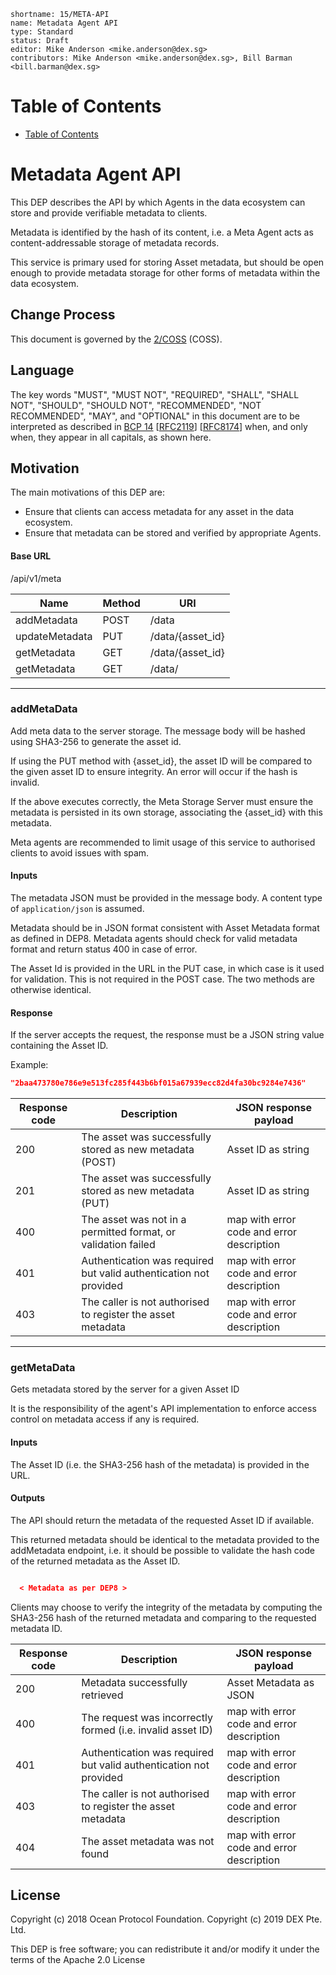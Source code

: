 ```
shortname: 15/META-API
name: Metadata Agent API
type: Standard
status: Draft
editor: Mike Anderson <mike.anderson@dex.sg>
contributors: Mike Anderson <mike.anderson@dex.sg>, Bill Barman <bill.barman@dex.sg>
```


Table of Contents
=================

   * [Table of Contents](#table-of-contents)


# Metadata Agent API

This DEP describes the API by which Agents in the data ecosystem can store and provide verifiable metadata to clients.

Metadata is identified by the hash of its content, i.e. a Meta Agent acts as content-addressable storage of metadata records.

This service is primary used for storing Asset metadata, but should be open enough to provide metadata storage for other forms of metadata within the data ecosystem.

## Change Process

This document is governed by the [2/COSS](../2/README.md) (COSS).

## Language

The key words "MUST", "MUST NOT", "REQUIRED", "SHALL", "SHALL NOT", "SHOULD", "SHOULD NOT", "RECOMMENDED", "NOT RECOMMENDED", "MAY", and "OPTIONAL" in this document are to be interpreted as described in [BCP 14](https://tools.ietf.org/html/bcp14) \[[RFC2119](https://tools.ietf.org/html/rfc2119)\] \[[RFC8174](https://tools.ietf.org/html/rfc8174)\] when, and only when, they appear in all capitals, as shown here.


## Motivation

The main motivations of this DEP are:

* Ensure that clients can access metadata for any asset in the data ecosystem.
* Ensure that metadata can be stored and verified by appropriate Agents.


#### Base URL

/api/v1/meta

| Name             | Method | URI                          |
|------------------|--------|------------------------------|
| addMetadata      | POST   | /data                        |
| updateMetadata      | PUT    | /data/{asset_id}             |
| getMetadata      | GET    | /data/{asset_id}             |
| getMetadata      | GET    | /data/                       |


-------------------------------------------------------------------------------
### addMetaData

Add meta data to the server storage. The message body will be hashed using SHA3-256 to
generate the asset id.

If using the PUT method with {asset_id}, the asset ID will be compared to the given asset ID to ensure integrity. An error will occur if the hash is invalid.

If the above executes correctly, the Meta Storage Server must ensure the metadata is persisted in its own storage, associating the {asset_id} with this metadata.

Meta agents are recommended to limit usage of this service to authorised clients to avoid issues with spam.



#### Inputs

The metadata JSON must be provided in the message body. A content type of `application/json` is assumed.

Metadata should be in JSON format consistent with Asset Metadata format as defined in DEP8. Metadata agents should
check for valid metadata format and return status 400 in case of error.

The Asset Id is provided in the URL in the PUT case, in which case is it used for validation. This is not required in the POST case. The two methods are otherwise identical.


#### Response

If the server accepts the request, the response must be a JSON string value containing the Asset ID.

Example:


```json
"2baa473780e786e9e513fc285f443b6bf015a67939ecc82d4fa30bc9284e7436"
```

| Response code | Description                                                                    | JSON response payload                     |
|---------------|--------------------------------------------------------------------------------|-------------------------------------------|
|           200 | The asset was successfully stored as new metadata (POST)                       | Asset ID as string                        |
|           201 | The asset was successfully stored as new metadata (PUT)                        | Asset ID as string                        |
|           400 | The asset was not in a permitted format, or validation failed                  | map with error code and error description |
|           401 | Authentication was required but valid authentication not provided              | map with error code and error description |
|           403 | The caller is not authorised to register the asset metadata                    | map with error code and error description |


-------------------------------------------------------------------------------
### getMetaData

Gets metadata stored by the server for a given Asset ID

It is the responsibility of the agent's API implementation to enforce access control on metadata access if any is required.


#### Inputs

The Asset ID (i.e. the SHA3-256 hash of the metadata) is provided in the URL.

#### Outputs

The API should return the metadata of the requested Asset ID if available.

This returned metadata should be identical to the metadata provided to the addMetadata endpoint, i.e. it should be possible to validate the hash code of the returned metadata as the Asset ID.

```json

  < Metadata as per DEP8 >

```

Clients may choose to verify the integrity of the metadata by computing the SHA3-256 hash of the returned metadata and comparing to
the requested metadata ID.


| Response code | Description                                                                    | JSON response payload                     |
|---------------|--------------------------------------------------------------------------------|-------------------------------------------|
|           200 | Metadata successfully retrieved                                                | Asset Metadata as JSON                    |
|           400 | The request was incorrectly formed (i.e. invalid asset ID)                     | map with error code and error description |
|           401 | Authentication was required but valid authentication not provided              | map with error code and error description |
|           403 | The caller is not authorised to register the asset metadata                    | map with error code and error description |
|           404 | The asset metadata was not found                                               | map with error code and error description |

## License

Copyright (c) 2018 Ocean Protocol Foundation.
Copyright (c) 2019 DEX Pte. Ltd.

This DEP is free software; you can redistribute it and/or modify it under the terms of the Apache 2.0 License
